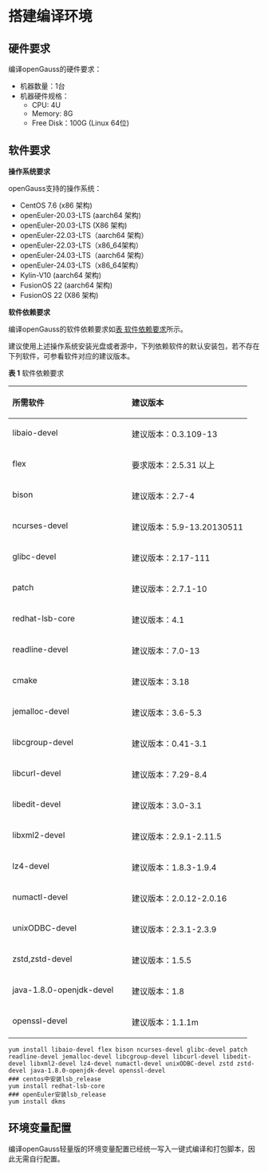 # 搭建编译环境<a name="ZH-CN_TOPIC_0289899544"></a>

## 硬件要求<a name="zh-cn_topic_0283136407_section11295135645810"></a>

编译openGauss的硬件要求：

-   机器数量：1台
-   机器硬件规格：
    -   CPU: 4U
    -   Memory: 8G
    -   Free Disk：100G  \(Linux 64位\)


## 软件要求<a name="zh-cn_topic_0283136407_section77524131504"></a>

**操作系统要求**

openGauss支持的操作系统：

-   CentOS 7.6 \(x86 架构\)
-   openEuler-20.03-LTS \(aarch64 架构\)
-   openEuler-20.03-LTS \(X86 架构\)
-   openEuler-22.03-LTS（aarch64 架构）
-   openEuler-22.03-LTS（x86_64架构）
-   openEuler-24.03-LTS（aarch64 架构）
-   openEuler-24.03-LTS（x86_64架构）
-   Kylin-V10 \(aarch64 架构\)
-   FusionOS 22 \(aarch64 架构\)
-   FusionOS 22 \(X86 架构\)

**软件依赖要求**

编译openGauss的软件依赖要求如[表 软件依赖要求](#zh-cn_topic_0283136407_table1212531681911)所示。

建议使用上述操作系统安装光盘或者源中，下列依赖软件的默认安装包，若不存在下列软件，可参看软件对应的建议版本。

**表 1**  软件依赖要求

<a name="zh-cn_topic_0283136407_table1212531681911"></a>
<table><thead align="left"><tr id="zh-cn_topic_0283136407_row317811661910"><th class="cellrowborder" valign="top" width="50%" id="mcps1.2.3.1.1"><p id="zh-cn_topic_0283136407_p14178216101910"><a name="zh-cn_topic_0283136407_p14178216101910"></a><a name="zh-cn_topic_0283136407_p14178216101910"></a>所需软件</p>
</th>
<th class="cellrowborder" valign="top" width="50%" id="mcps1.2.3.1.2"><p id="zh-cn_topic_0283136407_p1117815167195"><a name="zh-cn_topic_0283136407_p1117815167195"></a><a name="zh-cn_topic_0283136407_p1117815167195"></a>建议版本</p>
</th>
</tr>
</thead>
<tbody><tr id="zh-cn_topic_0283136407_row17179141619198"><td class="cellrowborder" valign="top" width="50%" headers="mcps1.2.3.1.1 "><p id="zh-cn_topic_0283136407_p111791816141910"><a name="zh-cn_topic_0283136407_p111791816141910"></a><a name="zh-cn_topic_0283136407_p111791816141910"></a>libaio-devel</p>
</td>
<td class="cellrowborder" valign="top" width="50%" headers="mcps1.2.3.1.2 "><p id="zh-cn_topic_0283136407_p101791116151915"><a name="zh-cn_topic_0283136407_p101791116151915"></a><a name="zh-cn_topic_0283136407_p101791116151915"></a>建议版本：0.3.109-13</p>
</td>
</tr>
<tr id="zh-cn_topic_0283136407_row1617981631914"><td class="cellrowborder" valign="top" width="50%" headers="mcps1.2.3.1.1 "><p id="zh-cn_topic_0283136407_p171794161195"><a name="zh-cn_topic_0283136407_p171794161195"></a><a name="zh-cn_topic_0283136407_p171794161195"></a>flex</p>
</td>
<td class="cellrowborder" valign="top" width="50%" headers="mcps1.2.3.1.2 "><p id="zh-cn_topic_0283136407_p1317921651912"><a name="zh-cn_topic_0283136407_p1317921651912"></a><a name="zh-cn_topic_0283136407_p1317921651912"></a>要求版本：2.5.31 以上</p>
</td>
</tr>
<tr id="zh-cn_topic_0283136407_row1017911165191"><td class="cellrowborder" valign="top" width="50%" headers="mcps1.2.3.1.1 "><p id="zh-cn_topic_0283136407_p1617931661912"><a name="zh-cn_topic_0283136407_p1617931661912"></a><a name="zh-cn_topic_0283136407_p1617931661912"></a>bison</p>
</td>
<td class="cellrowborder" valign="top" width="50%" headers="mcps1.2.3.1.2 "><p id="zh-cn_topic_0283136407_p917919167196"><a name="zh-cn_topic_0283136407_p917919167196"></a><a name="zh-cn_topic_0283136407_p917919167196"></a>建议版本：2.7-4</p>
</td>
</tr>
<tr id="zh-cn_topic_0283136407_row8179181610191"><td class="cellrowborder" valign="top" width="50%" headers="mcps1.2.3.1.1 "><p id="zh-cn_topic_0283136407_p101791416191912"><a name="zh-cn_topic_0283136407_p101791416191912"></a><a name="zh-cn_topic_0283136407_p101791416191912"></a>ncurses-devel</p>
</td>
<td class="cellrowborder" valign="top" width="50%" headers="mcps1.2.3.1.2 "><p id="zh-cn_topic_0283136407_p0179161651913"><a name="zh-cn_topic_0283136407_p0179161651913"></a><a name="zh-cn_topic_0283136407_p0179161651913"></a>建议版本：5.9-13.20130511</p>
</td>
</tr>
<tr id="zh-cn_topic_0283136407_row10179416191912"><td class="cellrowborder" valign="top" width="50%" headers="mcps1.2.3.1.1 "><p id="zh-cn_topic_0283136407_p1117941618198"><a name="zh-cn_topic_0283136407_p1117941618198"></a><a name="zh-cn_topic_0283136407_p1117941618198"></a>glibc-devel</p>
</td>
<td class="cellrowborder" valign="top" width="50%" headers="mcps1.2.3.1.2 "><p id="zh-cn_topic_0283136407_p5179191616190"><a name="zh-cn_topic_0283136407_p5179191616190"></a><a name="zh-cn_topic_0283136407_p5179191616190"></a>建议版本：2.17-111</p>
</td>
</tr>
<tr id="zh-cn_topic_0283136407_row317914169193"><td class="cellrowborder" valign="top" width="50%" headers="mcps1.2.3.1.1 "><p id="zh-cn_topic_0283136407_p201791916201910"><a name="zh-cn_topic_0283136407_p201791916201910"></a><a name="zh-cn_topic_0283136407_p201791916201910"></a>patch</p>
</td>
<td class="cellrowborder" valign="top" width="50%" headers="mcps1.2.3.1.2 "><p id="zh-cn_topic_0283136407_p1018051610198"><a name="zh-cn_topic_0283136407_p1018051610198"></a><a name="zh-cn_topic_0283136407_p1018051610198"></a>建议版本：2.7.1-10</p>
</td>
</tr>
<tr id="zh-cn_topic_0283136407_row136701325154914"><td class="cellrowborder" valign="top" width="50%" headers="mcps1.2.3.1.1 "><p id="zh-cn_topic_0283136407_p76711825134912"><a name="zh-cn_topic_0283136407_p76711825134912"></a><a name="zh-cn_topic_0283136407_p76711825134912"></a>redhat-lsb-core</p>
</td>
<td class="cellrowborder" valign="top" width="50%" headers="mcps1.2.3.1.2 "><p id="zh-cn_topic_0283136407_p1567262515496"><a name="zh-cn_topic_0283136407_p1567262515496"></a><a name="zh-cn_topic_0283136407_p1567262515496"></a>建议版本：4.1</p>
</td>
</tr>
<tr id="zh-cn_topic_0283136407_row31481729151515"><td class="cellrowborder" valign="top" width="50%" headers="mcps1.2.3.1.1 "><p id="zh-cn_topic_0283136407_p18151829101518"><a name="zh-cn_topic_0283136407_p18151829101518"></a><a name="zh-cn_topic_0283136407_p18151829101518"></a>readline-devel</p>
</td>
<td class="cellrowborder" valign="top" width="50%" headers="mcps1.2.3.1.2 "><p id="zh-cn_topic_0283136407_p191511929131512"><a name="zh-cn_topic_0283136407_p191511929131512"></a><a name="zh-cn_topic_0283136407_p191511929131512"></a>建议版本：7.0-13</p>
</td>
</tr>
<tr id="row12300105819346"><td class="cellrowborder" valign="top" width="50%" headers="mcps1.2.3.1.1 "><p id="p11300155813414"><a name="p11300155813414"></a><a name="p11300155813414"></a>cmake</p>
</td>
<td class="cellrowborder" valign="top" width="50%" headers="mcps1.2.3.1.2 "><p id="p1430015843417"><a name="p1430015843417"></a><a name="p1430015843417"></a>建议版本：3.18</p>
</td>
</tr>
<tr id="row136701325154914"><td class="cellrowborder" valign="top" width="50%" headers="mcps1.2.3.1.1 "><p id="p76711825134912"><a name="p76711825134912"></a><a name="p76711825134912"></a>jemalloc-devel</p>
</td>
<td class="cellrowborder" valign="top" width="50%" headers="mcps1.2.3.1.2 "><p id="p1567262515496"><a name="p1567262515496"></a><a name="p1567262515496"></a>建议版本：3.6-5.3</p>
</td>
</tr>
<tr id="row136701325154914"><td class="cellrowborder" valign="top" width="50%" headers="mcps1.2.3.1.1 "><p id="p76711825134912"><a name="p76711825134912"></a><a name="p76711825134912"></a>libcgroup-devel</p>
</td>
<td class="cellrowborder" valign="top" width="50%" headers="mcps1.2.3.1.2 "><p id="p1567262515496"><a name="p1567262515496"></a><a name="p1567262515496"></a>建议版本：0.41-3.1</p>
</td>
</tr>
<tr id="row136701325154914"><td class="cellrowborder" valign="top" width="50%" headers="mcps1.2.3.1.1 "><p id="p76711825134912"><a name="p76711825134912"></a><a name="p76711825134912"></a>libcurl-devel</p>
</td>
<td class="cellrowborder" valign="top" width="50%" headers="mcps1.2.3.1.2 "><p id="p1567262515496"><a name="p1567262515496"></a><a name="p1567262515496"></a>建议版本：7.29-8.4</p>
</td>
</tr>
<tr id="row136701325154914"><td class="cellrowborder" valign="top" width="50%" headers="mcps1.2.3.1.1 "><p id="p76711825134912"><a name="p76711825134912"></a><a name="p76711825134912"></a>libedit-devel</p>
</td>
<td class="cellrowborder" valign="top" width="50%" headers="mcps1.2.3.1.2 "><p id="p1567262515496"><a name="p1567262515496"></a><a name="p1567262515496"></a>建议版本：3.0-3.1</p>
</td>
</tr>
<tr id="row136701325154914"><td class="cellrowborder" valign="top" width="50%" headers="mcps1.2.3.1.1 "><p id="p76711825134912"><a name="p76711825134912"></a><a name="p76711825134912"></a>libxml2-devel</p>
</td>
<td class="cellrowborder" valign="top" width="50%" headers="mcps1.2.3.1.2 "><p id="p1567262515496"><a name="p1567262515496"></a><a name="p1567262515496"></a>建议版本：2.9.1-2.11.5</p>
</td>
</tr>
<tr id="row136701325154914"><td class="cellrowborder" valign="top" width="50%" headers="mcps1.2.3.1.1 "><p id="p76711825134912"><a name="p76711825134912"></a><a name="p76711825134912"></a>lz4-devel</p>
</td>
<td class="cellrowborder" valign="top" width="50%" headers="mcps1.2.3.1.2 "><p id="p1567262515496"><a name="p1567262515496"></a><a name="p1567262515496"></a>建议版本：1.8.3-1.9.4</p>
</td>
</tr>
<tr id="row136701325154914"><td class="cellrowborder" valign="top" width="50%" headers="mcps1.2.3.1.1 "><p id="p76711825134912"><a name="p76711825134912"></a><a name="p76711825134912"></a>numactl-devel</p>
</td>
<td class="cellrowborder" valign="top" width="50%" headers="mcps1.2.3.1.2 "><p id="p1567262515496"><a name="p1567262515496"></a><a name="p1567262515496"></a>建议版本：2.0.12-2.0.16</p>
</td>
</tr>
<tr id="row136701325154914"><td class="cellrowborder" valign="top" width="50%" headers="mcps1.2.3.1.1 "><p id="p76711825134912"><a name="p76711825134912"></a><a name="p76711825134912"></a>unixODBC-devel</p>
</td>
<td class="cellrowborder" valign="top" width="50%" headers="mcps1.2.3.1.2 "><p id="p1567262515496"><a name="p1567262515496"></a><a name="p1567262515496"></a>建议版本：2.3.1-2.3.9</p>
</td>
</tr>
<tr id="row136701325154914"><td class="cellrowborder" valign="top" width="50%" headers="mcps1.2.3.1.1 "><p id="p76711825134912"><a name="p76711825134912"></a><a name="p76711825134912"></a>zstd,zstd-devel</p>
</td>
<td class="cellrowborder" valign="top" width="50%" headers="mcps1.2.3.1.2 "><p id="p1567262515496"><a name="p1567262515496"></a><a name="p1567262515496"></a>建议版本：1.5.5</p>
</td>
</tr>
<tr id="row136701325154914"><td class="cellrowborder" valign="top" width="50%" headers="mcps1.2.3.1.1 "><p id="p76711825134912"><a name="p76711825134912"></a><a name="p76711825134912"></a>java-1.8.0-openjdk-devel</p>
</td>
<td class="cellrowborder" valign="top" width="50%" headers="mcps1.2.3.1.2 "><p id="p1567262515496"><a name="p1567262515496"></a><a name="p1567262515496"></a>建议版本：1.8</p>
</td>
</tr>
<tr id="row136701325154914"><td class="cellrowborder" valign="top" width="50%" headers="mcps1.2.3.1.1 "><p id="p76711825134912"><a name="p76711825134912"></a><a name="p76711825134912"></a>openssl-devel</p>
</td>
<td class="cellrowborder" valign="top" width="50%" headers="mcps1.2.3.1.2 "><p id="p1567262515496"><a name="p1567262515496"></a><a name="p1567262515496"></a>建议版本：1.1.1m</p>
</td>
</tr>
</tbody>
</table>

```shell
yum install libaio-devel flex bison ncurses-devel glibc-devel patch readline-devel jemalloc-devel libcgroup-devel libcurl-devel libedit-devel libxml2-devel lz4-devel numactl-devel unixODBC-devel zstd zstd-devel java-1.8.0-openjdk-devel openssl-devel
### centos中安装lsb_release
yum install redhat-lsb-core
### openEuler安装lsb_release
yum install dkms
```

## 环境变量配置<a name="zh-cn_topic_0283136407_section1616215293319"></a>

编译openGauss轻量版的环境变量配置已经统一写入一键式编译和打包脚本，因此无需自行配置。

